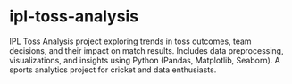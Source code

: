 # ipl-toss-analysis
IPL Toss Analysis project exploring trends in toss outcomes, team decisions, and their impact on match results. Includes data preprocessing, visualizations, and insights using Python (Pandas, Matplotlib, Seaborn). A sports analytics project for cricket and data enthusiasts.
